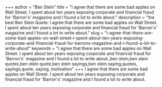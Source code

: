 +++
author = "Ben Stein"
title = "I agree that there are some bad apples on Wall Street. I spent about ten years exposing corporate and financial fraud for 'Barron's' magazine and I found a lot to write about."
description = "the best Ben Stein Quote: I agree that there are some bad apples on Wall Street. I spent about ten years exposing corporate and financial fraud for 'Barron's' magazine and I found a lot to write about."
slug = "i-agree-that-there-are-some-bad-apples-on-wall-street-i-spent-about-ten-years-exposing-corporate-and-financial-fraud-for-barrons-magazine-and-i-found-a-lot-to-write-about"
keywords = "I agree that there are some bad apples on Wall Street. I spent about ten years exposing corporate and financial fraud for 'Barron's' magazine and I found a lot to write about.,ben stein,ben stein quotes,ben stein quote,ben stein sayings,ben stein saying,quotes, sayings,quote, saying, motivation"
+++
I agree that there are some bad apples on Wall Street. I spent about ten years exposing corporate and financial fraud for 'Barron's' magazine and I found a lot to write about.
